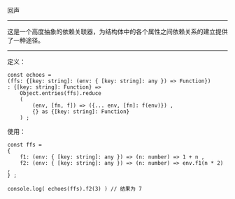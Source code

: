 回声

----

这是一个高度抽象的依赖关联器，为结构体中的各个属性之间依赖关系的建立提供了一种途径。

----

定义：

~~~ tsx
const echoes = 
(ffs: {[key: string]: (env: { [key: string]: any }) => Function})
: {[key: string]: Function} =>
    Object.entries(ffs).reduce
    (
        (env, [fn, f]) => ({... env, [fn]: f(env)}) ,
        {} as {[key: string]: Function}
    ) ;
~~~

使用：

~~~ tsx
const ffs =
{
    f1: (env: { [key: string]: any }) => (n: number) => 1 + n ,
    f2: (env: { [key: string]: any }) => (n: number) => env.f1(n * 2) ,
} ;

console.log( echoes(ffs).f2(3) ) // 结果为 7
~~~
